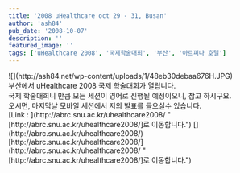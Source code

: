 ```yaml
---
title: '2008 uHealthcare oct 29 - 31, Busan'
author: 'ash84'
pub_date: '2008-10-07'
description: ''
featured_image: ''
tags: ['uHealthcare 2008', '국제학술대회', '부산', '아르피나 호텔']
---
```



<div></div>![](http://ash84.net/wp-content/uploads/1/48eb30debaa676H.JPG)

<div> 부산에서 uHealthcare 2008 국제 학술대회가 열립니다. </div><div></div><div> 국제 학술대회니 만큼 모든 세션이 영어로 진행될 예정이오니, 참고 하시구요. </div><div></div><div> 오시면, 마지막날 모바일 세션에서 저의 발표를 들으실수 있습니다. </div><div></div><div>[Link : ](http://abrc.snu.ac.kr/uhealthcare2008/ "[http://abrc.snu.ac.kr/uhealthcare2008/]로 이동합니다.") [](http://abrc.snu.ac.kr/uhealthcare2008/) [http://abrc.snu.ac.kr/uhealthcare2008/](http://abrc.snu.ac.kr/uhealthcare2008/ "[http://abrc.snu.ac.kr/uhealthcare2008/]로 이동합니다.")</div><div></div>

